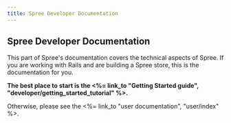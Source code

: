 ```yaml
---
title: Spree Developer Documentation
---
```


## Spree Developer Documentation

This part of Spree's documentation covers the technical aspects of Spree. If you are working with Rails and are building a Spree store, this is the documentation for you.

**The best place to start is the <%= link_to "Getting Started guide", "developer/getting_started_tutorial" %>.**

Otherwise, please see the <%= link_to "user documentation", "user/index" %>.